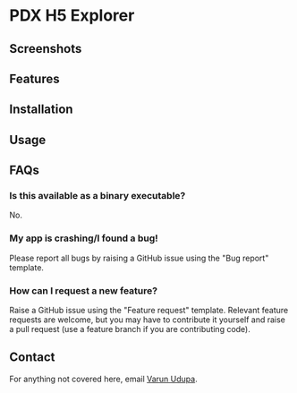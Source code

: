 # PDX H5 Explorer

## Screenshots

## Features

## Installation

## Usage

## FAQs

### Is this available as a binary executable?
No.

### My app is crashing/I found a bug!
Please report all bugs by raising a GitHub issue using the "Bug report" template.

### How can I request a new feature?
Raise a GitHub issue using the "Feature request" template. Relevant feature requests are welcome, but you may have to contribute it yourself and raise a pull request (use a feature branch if you are contributing code).

## Contact
For anything not covered here, email [Varun Udupa](mailto:udupa@predictronics.com).


